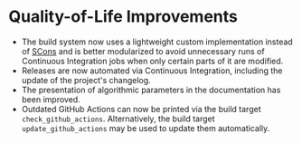 # Quality-of-Life Improvements

- The build system now uses a lightweight custom implementation instead of [SCons](https://scons.org/) and is better modularized to avoid unnecessary runs of Continuous Integration jobs when only certain parts of it are modified.
- Releases are now automated via Continuous Integration, including the update of the project's changelog.
- The presentation of algorithmic parameters in the documentation has been improved.
- Outdated GitHub Actions can now be printed via the build target `check_github_actions`. Alternatively, the build target `update_github_actions` may be used to update them automatically.
